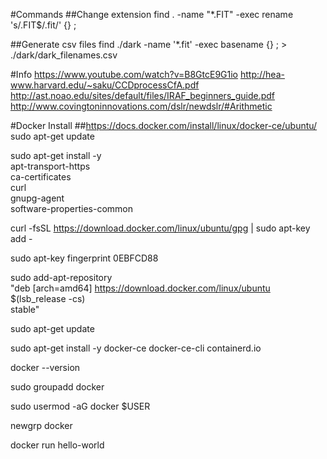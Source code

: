 #Commands
##Change extension
find . -name "*.FIT" -exec rename 's/.FIT$/.fit/' {} \;

##Generate csv files
find ./dark -name '*.fit' -exec basename \{} \; > ./dark/dark_filenames.csv

#Info
https://www.youtube.com/watch?v=B8GtcE9G1io
http://hea-www.harvard.edu/~saku/CCDprocessCfA.pdf
http://ast.noao.edu/sites/default/files/IRAF_beginners_guide.pdf
http://www.covingtoninnovations.com/dslr/newdslr/#Arithmetic


#Docker Install
##https://docs.docker.com/install/linux/docker-ce/ubuntu/
sudo apt-get update

sudo apt-get install -y \
    apt-transport-https \
    ca-certificates \
    curl \
    gnupg-agent \
    software-properties-common

curl -fsSL https://download.docker.com/linux/ubuntu/gpg | sudo apt-key add -

sudo apt-key fingerprint 0EBFCD88

sudo add-apt-repository \
   "deb [arch=amd64] https://download.docker.com/linux/ubuntu \
   $(lsb_release -cs) \
   stable"

sudo apt-get update

sudo apt-get install -y docker-ce docker-ce-cli containerd.io

docker --version

sudo groupadd docker

sudo usermod -aG docker $USER

newgrp docker 

docker run hello-world